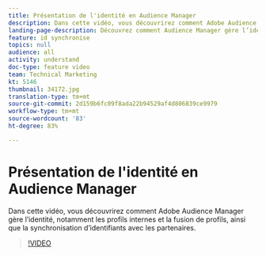 ```yaml
---
title: Présentation de l'identité en Audience Manager
description: Dans cette vidéo, vous découvrirez comment Adobe Audience Manager gère l’identité, notamment les profils internes et la fusion de profils, ainsi que la synchronisation d’identifiants avec les partenaires.
landing-page-description: Découvrez comment Audience Manager gère l’identité, notamment les profils internes et la fusion de profils, ainsi que la synchronisation d’identifiants avec les partenaires.
feature: id synchronise
topics: null
audience: all
activity: understand
doc-type: feature video
team: Technical Marketing
kt: 5146
thumbnail: 34172.jpg
translation-type: tm+mt
source-git-commit: 2d159b6fc09f8ada22b94529af4d806839ce9979
workflow-type: tm+mt
source-wordcount: '83'
ht-degree: 83%

---
```



# Présentation de l&#39;identité en Audience Manager

Dans cette vidéo, vous découvrirez comment Adobe Audience Manager gère l’identité, notamment les profils internes et la fusion de profils, ainsi que la synchronisation d’identifiants avec les partenaires.

>[!VIDEO](https://video.tv.adobe.com/v/34172/?quality=12)
